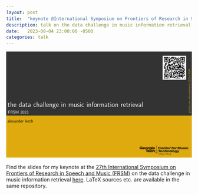 ```yaml
---
layout: post
title:  "keynote @International Symposium on Frontiers of Research in Speech and Music (FRSM)"
description: talk on the data challenge in music information retrieval
date:   2023-08-04 23:00:00 -0500
categories: talk
---
```

![FRSM slides](/img/frsm-data-challenge-slides.png)

Find the slides for my keynote at the [27th International Symposium on Frontiers of Research in Speech and Music (FRSM)](https://www.svnit.ac.in/conference/frsm2023/hit/index.php) on the data challenge in music information retrieval [here](https://github.com/alexanderlerch/2023-FRSM/blob/main/2023-FRSM.pdf). LaTeX sources etc. are available in the same repository.
